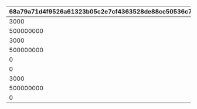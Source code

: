 |68a79a71d4f9526a61323b05c2e7cf4363528de88cc50536c75f11dc089be9aa|034769a521c7a5a3e0db9b221627408338351537b1812296c4836a67696c8716|63446a17a533c85d1faf8dce13855a914e42ab72741753d25f01f1be916c9bfc|1ce39375da0132565759f988e16f0d1abf4a808c68748baa73ea32207ef35dd3|05aa4036430a5f077587388b4a28ff57f5a38f2760e59ad570e2c7e0899a2c07|506b660f00be1173ee70c87918cd78fd97745d445293ff0d87b8a6cd7468da70|
| --- | --- | --- | --- | --- | --- |
|3000|-1|1|5|1185011|118501|
|500000000|94000|2|3|1185012|118501|
|3000|-1|1|5|21069011|106901|
|500000000|94000|2|3|21069012|106901|
|0|118501|3|1|21069013|106901|
|0|2015009|4|2|21069014|106901|
|3000|-1|1|5|31186011|118601|
|500000000|94000|2|3|31186012|118601|
|0|4001004|3|2|31186013|118601|